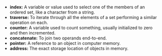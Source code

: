 * **index:**  A variable or value used to select one of the members of an ordered set, like a character from a string.
* **traverse:**  To iterate through all the elements of a set performing a similar operation on each.
* **counter:**  A variable used to count something, usually initialized to zero and then incremented.
* **concatenate:** To join two operands end-to-end.
* **pointer:** A reference to an object in computer memory.
* **address:** The exact storage location of objects in memory.